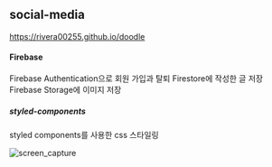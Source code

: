 ## social-media
<https://rivera00255.github.io/doodle>

#### Firebase
Firebase Authentication으로 회원 가입과 탈퇴
Firestore에 작성한 글 저장
Firebase Storage에 이미지 저장

##### styled-components
styled components를 사용한 css 스타일링
   
![screen_capture](https://user-images.githubusercontent.com/93629526/171538149-842dade2-42f3-4308-8d34-e9dfd307f5a9.jpg)
